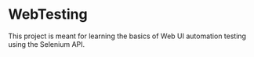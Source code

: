 # WebTesting
This project is meant for learning the basics of Web UI automation testing using the Selenium API.
